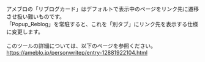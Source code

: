 アメブロの「リブログカード」はデフォルトで表示中のページをリンク先に遷移させ扱い難いものです。<br>
「Popup_Reblog」を常駐すると、これを「別タブ」にリンク先を表示する仕様に変更します。<br>
<br>
このツールの詳細については、以下のページを参照ください。<br>
https://ameblo.jp/personwritep/entry-12881922104.html
